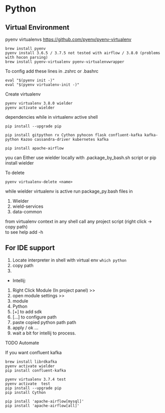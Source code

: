 
Python
=

Virtual Environment
-
pyenv virtualenvs 
https://github.com/pyenv/pyenv-virtualenv
```
brew install pyenv
pyenv install 3.6.5 / 3.7.5 not tested with airflow / 3.8.0 (problems with hocon parsing)
brew install pyenv-virtualenv pyenv-virtualenvwrapper
```
To config add these lines in .zshrc or .bashrc
```
eval "$(pyenv init -)"
eval "$(pyenv virtualenv-init -)"
```

Create virtualenv
```
pyenv virtualenv 3.8.0 wielder
pyenv activate wielder 
```

dependencies while in virtualenv active shell
```
pip install --upgrade pip

pip install gitpython rx Cython pyhocon flask confluent-kafka kafka-python Kazoo cassandra-driver kubernetes kafka

pip install apache-airflow
```

you can Either use wielder locally with .package_by_bash.sh script or pip install wielder


To delete 
```
pyenv virtualenv-delete <name>
```

while wielder virtualenv is active run package_py.bash files in
1. Wielder
1. wield-services
1. data-common
 

from virtualenv context in any shell call any project script (right click -> copy path)  
to see help add -h 

 
For IDE support
-
 1. Locate interpreter in shell with virtual env ```which python```
 1. copy path
 1. 
 + Intellij:
  1. Right Click Module (In project panel) >> 
  1. open module settings >> 
  1. module 
  1. Python 
  1. [+] to add sdk
  1. [...] to configure path
  1. paste copied python path path
  1. apply / ok ...
  1. wait a bit for intellij to process.
  



TODO Automate

If you want confluent kafka
```
brew install librdkafka
pyenv activate wielder
pip install confluent-kafka
```

```
pyenv virtualenv 3.7.4 test
pyenv activate  test
pip install --upgrade pip
pip install Cython

pip install 'apache-airflow[mysql]'
pip install 'apache-airflow[all]'
```